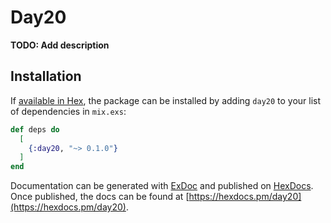 # Day20

**TODO: Add description**

## Installation

If [available in Hex](https://hex.pm/docs/publish), the package can be installed
by adding `day20` to your list of dependencies in `mix.exs`:

```elixir
def deps do
  [
    {:day20, "~> 0.1.0"}
  ]
end
```

Documentation can be generated with [ExDoc](https://github.com/elixir-lang/ex_doc)
and published on [HexDocs](https://hexdocs.pm). Once published, the docs can
be found at [https://hexdocs.pm/day20](https://hexdocs.pm/day20).

